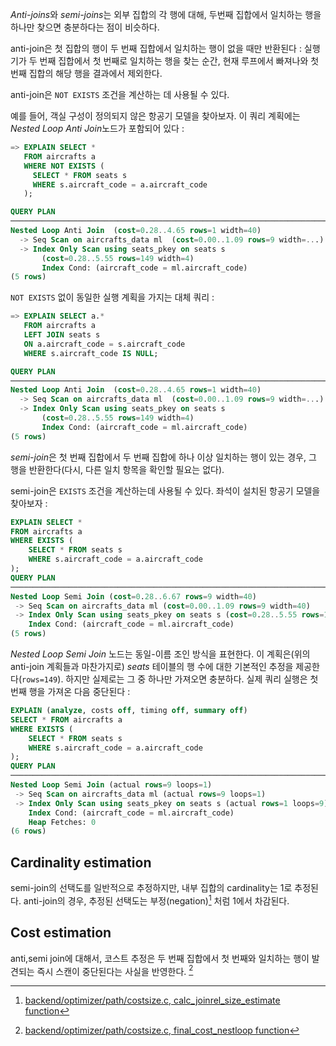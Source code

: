 
*Anti-joins*와 *semi-joins*는 외부 집합의 각 행에 대해, 두번째 집합에서 일치하는 행을 하나만 찾으면 충분하다는 점이 비슷하다.

anti-join은 첫 집합의 행이 두 번째 집합에서 일치하는 행이 없을 때만 반환된다 : 실행기가 두 번째 집합에서 첫 번째로 일치하는 행을 찾는 순간, 현재 루프에서 빠져나와 첫 번째 집합의 해당 행을 결과에서 제외한다.

anti-join은 `NOT EXISTS` 조건을 계산하는 데 사용될 수 있다.

예를 들어, 객실 구성이 정의되지 않은 항공기 모델을 찾아보자. 이 쿼리 계획에는 *Nested Loop Anti Join*노드가 포함되어 있다 : 

```sql
=> EXPLAIN SELECT *
   FROM aircrafts a
   WHERE NOT EXISTS (
     SELECT * FROM seats s 
     WHERE s.aircraft_code = a.aircraft_code
   );

QUERY PLAN
────────────────────────────────────────────────────────────────────────────
Nested Loop Anti Join  (cost=0.28..4.65 rows=1 width=40)
  -> Seq Scan on aircrafts_data ml  (cost=0.00..1.09 rows=9 width=...)
  -> Index Only Scan using seats_pkey on seats s  
       (cost=0.28..5.55 rows=149 width=4)
       Index Cond: (aircraft_code = ml.aircraft_code)
(5 rows)
```

`NOT EXISTS` 없이 동일한 실행 계획을 가지는 대체 쿼리 :

```sql
=> EXPLAIN SELECT a.*
   FROM aircrafts a
   LEFT JOIN seats s 
   ON a.aircraft_code = s.aircraft_code
   WHERE s.aircraft_code IS NULL;

QUERY PLAN
────────────────────────────────────────────────────────────────────────────
Nested Loop Anti Join  (cost=0.28..4.65 rows=1 width=40)
  -> Seq Scan on aircrafts_data ml  (cost=0.00..1.09 rows=9 width=...)
  -> Index Only Scan using seats_pkey on seats s  
       (cost=0.28..5.55 rows=149 width=4)
       Index Cond: (aircraft_code = ml.aircraft_code)
(5 rows)
```

*semi-join*은 첫 번째 집합에서 두 번째 집합에 하나 이상 일치하는 행이 있는 경우, 그 행을 반환한다(다시, 다른 일치 항목을 확인할 필요는 없다).

semi-join은 `EXISTS` 조건을 계산하는데 사용될 수 있다. 
좌석이 설치된 항공기 모델을 찾아보자  :
```sql
EXPLAIN SELECT *
FROM aircrafts a
WHERE EXISTS (
    SELECT * FROM seats s
    WHERE s.aircraft_code = a.aircraft_code
);
QUERY PLAN
────────────────────────────────────────────────────────────────────────────
Nested Loop Semi Join (cost=0.28..6.67 rows=9 width=40)
 -> Seq Scan on aircrafts_data ml (cost=0.00..1.09 rows=9 width=40)
 -> Index Only Scan using seats_pkey on seats s (cost=0.28..5.55 rows=149 width=4)
    Index Cond: (aircraft_code = ml.aircraft_code)
(5 rows)

```


*Nested Loop Semi Join* 노드는 동일-이름 조인 방식을 표현한다. 이 계획은(위의 anti-join 계획들과 마찬가지로)  *seats* 테이블의 행 수에 대한 기본적인 추정을 제공한다(`rows=149`). 하지만 실제로는 그 중 하나만 가져오면 충분하다. 실제 쿼리 실행은 첫 번째 행을 가져온 다음 중단된다 : 

```sql
EXPLAIN (analyze, costs off, timing off, summary off)
SELECT * FROM aircrafts a
WHERE EXISTS (
    SELECT * FROM seats s
    WHERE s.aircraft_code = a.aircraft_code
);
QUERY PLAN
────────────────────────────────────────────────────────────────────────────
Nested Loop Semi Join (actual rows=9 loops=1)
 -> Seq Scan on aircrafts_data ml (actual rows=9 loops=1)
 -> Index Only Scan using seats_pkey on seats s (actual rows=1 loops=9)
    Index Cond: (aircraft_code = ml.aircraft_code)
    Heap Fetches: 0
(6 rows)
```


## Cardinality estimation
semi-join의 선택도를 일반적으로 추정하지만, 내부 집합의 cardinality는 1로 추정된다.
anti-join의 경우, 추정된 선택도는 부정(negation)[^1] 처럼 1에서 차감된다.


## Cost estimation

anti,semi join에 대해서, 코스트 추정은 두 번째 집합에서 첫 번째와 일치하는 행이 발견되는 즉시 스캔이 중단된다는 사실을 반영한다. [^2]


[^1]:[backend/optimizer/path/costsize.c, calc_joinrel_size_estimate function](https://git.postgresql.org/gitweb/?p=postgresql.git;a=blob;f=src/backend/optimizer/path/costsize.c;hb=REL_14_STABLE)

[^2]:[backend/optimizer/path/costsize.c, final_cost_nestloop function](https://git.postgresql.org/gitweb/?p=postgresql.git;a=blob;f=src/backend/optimizer/path/costsize.c;hb=REL_14_STABLE)